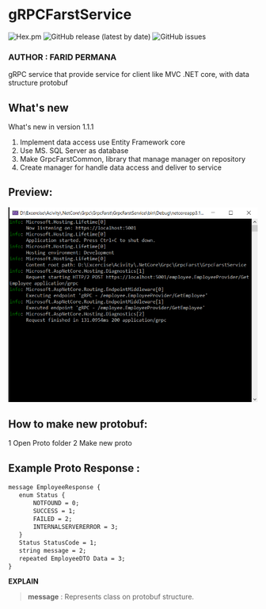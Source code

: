 # gRPCFarstService
![Hex.pm](https://img.shields.io/hexpm/l/grpc) ![GitHub release (latest by date)](https://img.shields.io/github/v/release/faridpermana7/grpcfarstservice) ![GitHub issues](https://img.shields.io/github/issues/faridpermana7/grpcfarstservice)

### AUTHOR : FARID PERMANA

gRPC service that provide service for client like MVC .NET core, with data structure protobuf

## What's new
What's new in version 1.1.1
  1. Implement data access use Entity Framework core
  2. Use MS. SQL Server as database
  3. Make GrpcFarstCommon, library that manage manager on repository
  4. Create manager for handle data access and deliver to service 
  

## Preview: 
![alt text](https://github.com/faridpermana7/faridpermana7.github.io/blob/master/img/grpc-service.PNG "SC")

## How to make new protobuf: 
 1  Open Proto folder
 2  Make new proto
 
## Example Proto Response :

    message EmployeeResponse {
       enum Status { 
           NOTFOUND = 0;
           SUCCESS = 1;
           FAILED = 2;
           INTERNALSERVERERROR = 3;
       }
       Status StatusCode = 1;
       string message = 2;
       repeated EmployeeDTO Data = 3; 
    }
    
    
**EXPLAIN**
> **message** : Represents class on protobuf structure.   


